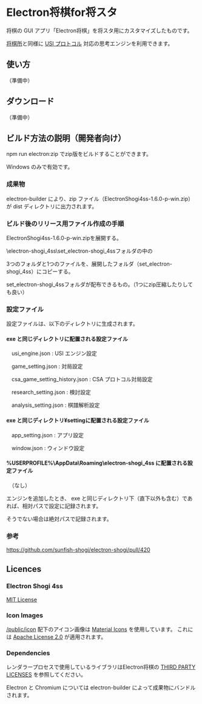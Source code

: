 # Electron将棋for将スタ

将棋の GUI アプリ「Electron将棋」を将スタ用にカスタマイズしたものです。

[将棋所](http://shogidokoro.starfree.jp/)と同様に [USI プロトコル](http://shogidokoro.starfree.jp/usi.html) 対応の思考エンジンを利用できます。


## 使い方

（準備中）


## ダウンロード

（準備中）


## ビルド方法の説明（開発者向け）
npm run electron:zip でzip版をビルドすることができます。

Windows のみで有効です。


### 成果物

electron-builder により、zip ファイル（ElectronShogi4ss-1.6.0-p-win.zip）が dist ディレクトリに出力されます。


### ビルド後のリリース用ファイル作成の手順

ElectronShogi4ss-1.6.0-p-win.zipを展開する。

\electron-shogi_4ss\set_electron-shogi_4ssフォルダの中の

3つのフォルダと1つのファイルを、展開したフォルダ（set_electron-shogi_4ss）にコピーする。

set_electron-shogi_4ssフォルダが配布できるもの。（1つにzip圧縮したりしても良い）


### 設定ファイル

設定ファイルは、以下のディレクトリに生成されます。


#### exe と同じディレクトリに配置される設定ファイル

　usi_engine.json : USI エンジン設定

　game_setting.json : 対局設定

　csa_game_setting_history.json : CSA プロトコル対局設定

　research_setting.json : 検討設定

　analysis_setting.json : 棋譜解析設定


#### exe と同じディレクトリ¥settingに配置される設定ファイル

　app_setting.json : アプリ設定

　window.json : ウィンドウ設定


#### %USERPROFILE%\AppData\Roaming\electron-shogi_4ss に配置される設定ファイル

　（なし）


エンジンを追加したとき、 exe と同じディレクトリ下（直下以外も含む）であれば、相対パスで設定に記録されます。

そうでない場合は絶対パスで記録されます。


### 参考

https://github.com/sunfish-shogi/electron-shogi/pull/420


## Licences

### Electron Shogi 4ss

[MIT License](LICENSE)

### Icon Images

[/public/icon](https://github.com/sunfish-shogi/electron-shogi/tree/main/public/icon) 配下のアイコン画像は [Material Icons](https://google.github.io/material-design-icons/) を使用しています。
これには [Apache License 2.0](https://www.apache.org/licenses/LICENSE-2.0.txt) が適用されます。

### Dependencies

レンダラープロセスで使用しているライブラリはElectron将棋の [THIRD PARTY LICENSES](https://sunfish-shogi.github.io/electron-shogi/third-party-licenses.html) を参照してください。

Electron と Chromium については electron-builder によって成果物にバンドルされます。

